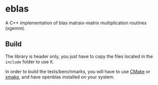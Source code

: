 # eblas

A C++ implementation of blas matraix-matrix multiplication routines (xgemm).

## Build

The library is header only, you just have to copy the files located in the `include` folder to use it.

In order to build the tests/benchmarks, you will have to use [CMake](https://cmake.org/) or [xmake](https://xmake.io),
and have openblas installed on your system.


